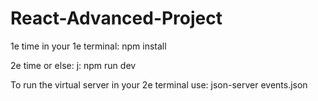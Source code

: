 # React-Advanced-Project

1e time in your 1e terminal: npm install

2e time or else: j: npm run dev

To run the virtual server in your 2e terminal use: json-server events.json 
